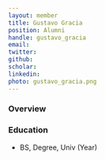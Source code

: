```yaml
---
layout: member
title: Gustavo Gracia
position: Alumni
handle: gustavo_gracia
email: 
twitter:
github:
scholar: 
linkedin: 
photo: gustavo_gracia.png
---
```


### Overview


### Education
- BS, Degree, Univ (Year)